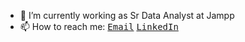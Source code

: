 - 🔭 I’m currently working as Sr Data Analyst at Jampp
- 📫 How to reach me: 
<a href="mailto:1franco.benites@gmail.com"><kbd>Email</kbd></a>
<a href="https://www.linkedin.com/in/franco-benites/"><kbd>LinkedIn</kbd></a>

